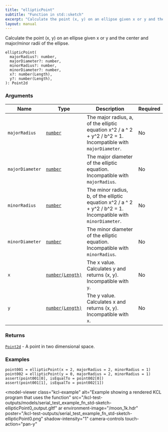```yaml
---
title: "ellipticPoint"
subtitle: "Function in std::sketch"
excerpt: "Calculate the point (x, y) on an ellipse given x or y and the center and major/minor radii of the ellipse."
layout: manual
---
```


Calculate the point (x, y) on an ellipse given x or y and the center and major/minor radii of the ellipse.

```kcl
ellipticPoint(
  majorRadius?: number,
  majorDiameter?: number,
  minorRadius?: number,
  minorDiameter?: number,
  x?: number(Length),
  y?: number(Length),
): Point2d
```



### Arguments

| Name | Type | Description | Required |
|----------|------|-------------|----------|
| `majorRadius` | [`number`](/docs/kcl-std/types/std-types-number) | The major radius, a, of the elliptic equation x^2 / a ^ 2 + y^2 / b^2 = 1. Incompatible with `majorDiameter`. | No |
| `majorDiameter` | [`number`](/docs/kcl-std/types/std-types-number) | The major diameter of the elliptic equation. Incompatible with `majorRadius`. | No |
| `minorRadius` | [`number`](/docs/kcl-std/types/std-types-number) | The minor radius, b, of the elliptic equation x^2 / a ^ 2 + y^2 / b^2 = 1. Incompatible with `minorDiameter`. | No |
| `minorDiameter` | [`number`](/docs/kcl-std/types/std-types-number) | The minor diameter of the elliptic equation. Incompatible with `minorRadius`. | No |
| `x` | [`number(Length)`](/docs/kcl-std/types/std-types-number) | The x value. Calculates y and returns (x, y). Incompatible with `y`. | No |
| `y` | [`number(Length)`](/docs/kcl-std/types/std-types-number) | The y value. Calculates x and returns (x, y). Incompatible with `x`. | No |

### Returns

[`Point2d`](/docs/kcl-std/types/std-types-Point2d) - A point in two dimensional space.


### Examples

```kcl
point001 = ellipticPoint(x = 2, majorRadius = 2, minorRadius = 1)
point002 = ellipticPoint(y = 0, majorRadius = 2, minorRadius = 1)
assert(point001[0], isEqualTo = point002[0])
assert(point001[1], isEqualTo = point002[1])

```


<model-viewer
  class="kcl-example"
  alt="Example showing a rendered KCL program that uses the  function"
  src="/kcl-test-outputs/models/serial_test_example_fn_std-sketch-ellipticPoint0_output.gltf"
  ar
  environment-image="/moon_1k.hdr"
  poster="/kcl-test-outputs/serial_test_example_fn_std-sketch-ellipticPoint0.png"
  shadow-intensity="1"
  camera-controls
  touch-action="pan-y"
>
</model-viewer>


